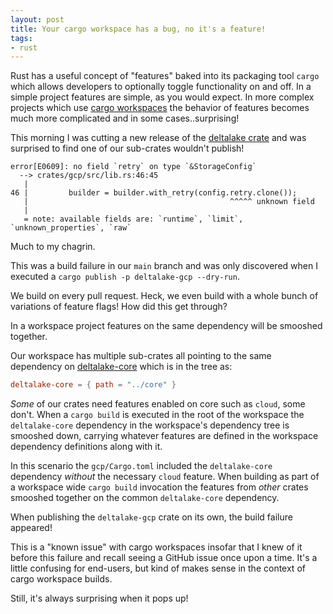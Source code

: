 ```yaml
---
layout: post
title: Your cargo workspace has a bug, no it's a feature!
tags:
- rust
---
```


Rust has a useful concept of "features" baked into its packaging tool `cargo`
which allows developers to optionally toggle functionality on and off. In a
simple project features are simple, as you would expect. In more complex
projects which use [cargo
workspaces](https://doc.rust-lang.org/book/ch14-03-cargo-workspaces.html) the
behavior of features becomes much more complicated and in some
cases..surprising!


This morning I was cutting a new release of the [deltalake
crate](https://crates.io/crates/deltalake) and was surprised to find one of our
sub-crates wouldn't publish!


```
error[E0609]: no field `retry` on type `&StorageConfig`
  --> crates/gcp/src/lib.rs:46:45
   |
46 |         builder = builder.with_retry(config.retry.clone());
   |                                             ^^^^^ unknown field
   |
   = note: available fields are: `runtime`, `limit`, `unknown_properties`, `raw`
```

Much to my chagrin.

This was a build failure in our `main` branch and was only discovered when I
executed a `cargo publish -p deltalake-gcp --dry-run`.

We build on every pull request. Heck, we even build with a whole bunch of
variations of feature flags! How did this get through?


In a workspace project features on the same dependency will be smooshed together.


Our workspace has multiple sub-crates all pointing to the same dependency on [deltalake-core](https://crates.io/crates/deltalake-core) which is in the tree as:

```toml
deltalake-core = { path = "../core" }
```

_Some_ of our crates need features enabled on core such as `cloud`, some don't.
When a `cargo build` is executed in the root of the workspace the
`deltalake-core` dependency in the workspace's dependency tree is smooshed
down, carrying whatever features are defined in the workspace dependency
definitions along with it.


In this scenario the `gcp/Cargo.toml` included the `deltalake-core` dependency
_without_ the necessary `cloud` feature. When building as part of a workspace
wide `cargo build` invocation the features from _other_ crates smooshed
together on the common `deltalake-core` dependency.

When publishing the `deltalake-gcp` crate on its own, the build failure
appeared!


This is a "known issue" with cargo workspaces insofar that I knew of it before
this failure and recall seeing a GitHub issue once upon a time. It's a little
confusing for end-users, but kind of makes sense in the context of cargo
workspace builds.

Still, it's always surprising when it pops up!

